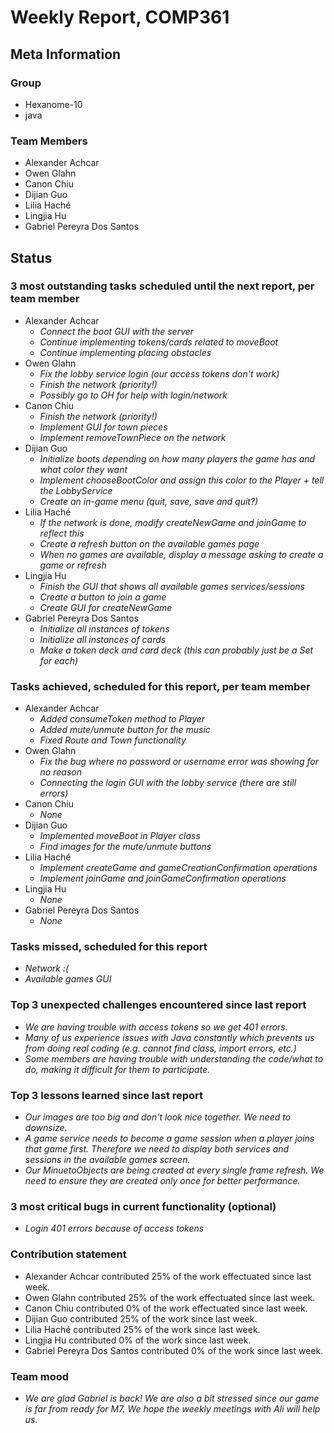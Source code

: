 # Weekly Report, COMP361

## Meta Information

### Group

 * Hexanome-10
 * java

### Team Members

 * Alexander Achcar
 * Owen Glahn
 * Canon Chiu
 * Dijian Guo
 * Lilia Haché
 * Lingjia Hu
 * Gabriel Pereyra Dos Santos

## Status

### 3 most outstanding tasks scheduled until the next report, per team member

 * Alexander Achcar
   * *Connect the boot GUI with the server*
   * *Continue implementing tokens/cards related to moveBoot*
   * *Continue implementing placing obstacles*
 * Owen Glahn
   * *Fix the lobby service login (our access tokens don't work)*
   * *Finish the network (priority!)*
   * *Possibly go to OH for help with login/network*
 * Canon Chiu
   * *Finish the network (priority!)*
   * *Implement GUI for town pieces*
   * *Implement removeTownPiece on the network*
 * Dijian Guo
   * *Initialize boots depending on how many players the game has and what color they want*
   * *Implement chooseBootColor and assign this color to the Player + tell the LobbyService*
   * *Create an in-game menu (quit, save, save and quit?)*
 * Lilia Haché
   * *If the network is done, modify createNewGame and joinGame to reflect this*
   * *Create a refresh button on the available games page*
   * *When no games are available, display a message asking to create a game or refresh*
 * Lingjia Hu
   * *Finish the GUI that shows all available games services/sessions*
   * *Create a button to join a game*
   * *Create GUI for createNewGame*
 * Gabriel Pereyra Dos Santos
   * *Initialize all instances of tokens*
   * *Initialize all instances of cards*
   * *Make a token deck and card deck (this can probably just be a Set for each)*
   
### Tasks achieved, scheduled for this report, per team member

 * Alexander Achcar
   * *Added consumeToken method to Player*
   * *Added mute/unmute button for the music*
   * *Fixed Route and Town functionality*
 * Owen Glahn
   * *Fix the bug where no password or username error was showing for no reason*
   * *Connecting the login GUI with the lobby service (there are still errors)*
 * Canon Chiu
   * *None*
 * Dijian Guo
   * *Implemented moveBoot in Player class*
   * *Find images for the mute/unmute buttons*
 * Lilia Haché
   * *Implement createGame and gameCreationConfirmation operations*
   * *Implement joinGame and joinGameConfirmation operations*
 * Lingjia Hu
   * *None*
 * Gabriel Pereyra Dos Santos
   * *None*

### Tasks missed, scheduled for this report

 * *Network :(*
 * *Available games GUI*

### Top 3 unexpected challenges encountered since last report

 * *We are having trouble with access tokens so we get 401 errors.*
 * *Many of us experience issues with Java constantly which prevents us from doing real coding (e.g. cannot find class, import errors, etc.)*
 * *Some members are having trouble with understanding the code/what to do, making it difficult for them to participate.*

### Top 3 lessons learned since last report

 * *Our images are too big and don't look nice together. We need to downsize.*
 * *A game service needs to become a game session when a player joins that game first. Therefore we need to display both services and sessions in the available games screen.*
 * *Our MinuetoObjects are being created at every single frame refresh. We need to ensure they are created only once for better performance.*

### 3 most critical bugs in current functionality (optional)

 * *Login 401 errors because of access tokens*

### Contribution statement

 * Alexander Achcar contributed 25% of the work effectuated since last week.
 * Owen Glahn contributed 25% of the work effectuated since last week.
 * Canon Chiu contributed 0% of the work effectuated since last week.
 * Dijian Guo contributed 25% of the work since last week.
 * Lilia Haché contributed 25% of the work since last week.
 * Lingjia Hu contributed 0% of the work since last week.
 * Gabriel Pereyra Dos Santos contributed 0% of the work since last week.

### Team mood

* *We are glad Gabriel is back! We are also a bit stressed since our game is far from ready for M7. We hope the weekly meetings with Ali will help us.*
